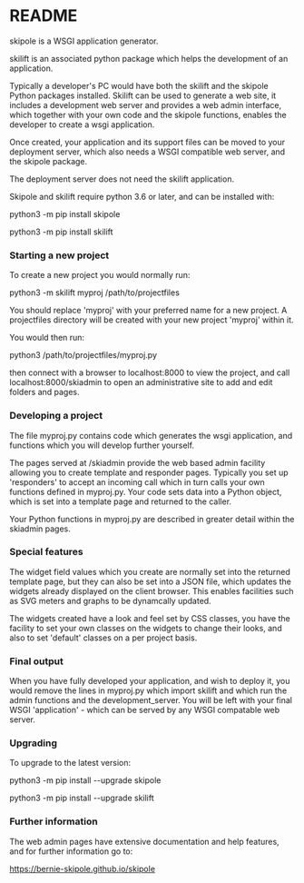# README #

skipole is a WSGI application generator.

skilift is an associated python package which helps the development of an application.

Typically a developer's PC would have both the skilift and the skipole Python packages installed. Skilift can be used to generate a web site, it includes a development web server and provides a web admin interface, which together with your own code and the skipole functions, enables the developer to create a wsgi application.

Once created, your application and its support files can be moved to your deployment server, which also needs a WSGI compatible web server, and the skipole package. 

The deployment server does not need the skilift application.

Skipole and skilift require python 3.6 or later, and can be installed with:

python3 -m pip install skipole

python3 -m pip install skilift
 
### Starting a new project ###

To create a new project you would normally run:

python3 -m skilift myproj /path/to/projectfiles

You should replace 'myproj' with your preferred name for a new project. A projectfiles directory will be created with your new project 'myproj' within it.

You would then run:

python3 /path/to/projectfiles/myproj.py

then connect with a browser to localhost:8000 to view the project, and call localhost:8000/skiadmin to open an administrative site to add and edit folders and pages.

### Developing a project ###

The file myproj.py contains code which generates the wsgi application, and functions which you will develop further yourself.

The pages served at /skiadmin provide the web based admin facility allowing you to create template and responder pages. Typically you set up 'responders' to accept an incoming call which in turn calls your own functions defined in myproj.py. Your code sets data into a Python object, which is set into a template page and returned to the caller.

Your Python functions in myproj.py are described in greater detail within the skiadmin pages.

### Special features ###

The widget field values which you create are normally set into the returned template page, but they can also be set into a JSON file, which updates the widgets already displayed on the client browser. This enables facilities such as SVG meters and graphs to be dynamcally updated.

The widgets created have a look and feel set by CSS classes, you have the facility to set your own classes on the widgets to change their looks, and also to set 'default' classes on a per project basis.

### Final output ###

When you have fully developed your application, and wish to deploy it, you would remove the lines in myproj.py which import skilift and which run the admin functions and the development_server. You will be left with your final WSGI 'application' - which can be served by any WSGI compatable web server.

### Upgrading ###

To upgrade to the latest version:

python3 -m pip install --upgrade skipole

python3 -m pip install --upgrade skilift

### Further information ###

The web admin pages have extensive documentation and help features, and for further information go to:

https://bernie-skipole.github.io/skipole


